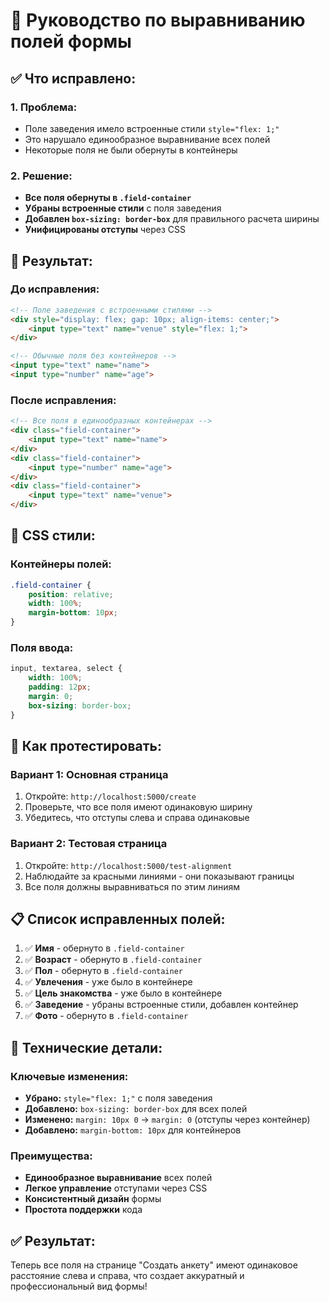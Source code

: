 # 📐 Руководство по выравниванию полей формы

## ✅ **Что исправлено:**

### **1. Проблема:**
- Поле заведения имело встроенные стили `style="flex: 1;"` 
- Это нарушало единообразное выравнивание всех полей
- Некоторые поля не были обернуты в контейнеры

### **2. Решение:**
- **Все поля обернуты в `.field-container`**
- **Убраны встроенные стили** с поля заведения
- **Добавлен `box-sizing: border-box`** для правильного расчета ширины
- **Унифицированы отступы** через CSS

## 🎯 **Результат:**

### **До исправления:**
```html
<!-- Поле заведения с встроенными стилями -->
<div style="display: flex; gap: 10px; align-items: center;">
    <input type="text" name="venue" style="flex: 1;">
</div>

<!-- Обычные поля без контейнеров -->
<input type="text" name="name">
<input type="number" name="age">
```

### **После исправления:**
```html
<!-- Все поля в единообразных контейнерах -->
<div class="field-container">
    <input type="text" name="name">
</div>
<div class="field-container">
    <input type="number" name="age">
</div>
<div class="field-container">
    <input type="text" name="venue">
</div>
```

## 🎨 **CSS стили:**

### **Контейнеры полей:**
```css
.field-container {
    position: relative;
    width: 100%;
    margin-bottom: 10px;
}
```

### **Поля ввода:**
```css
input, textarea, select { 
    width: 100%; 
    padding: 12px; 
    margin: 0; 
    box-sizing: border-box;
}
```

## 🧪 **Как протестировать:**

### **Вариант 1: Основная страница**
1. Откройте: `http://localhost:5000/create`
2. Проверьте, что все поля имеют одинаковую ширину
3. Убедитесь, что отступы слева и справа одинаковые

### **Вариант 2: Тестовая страница**
1. Откройте: `http://localhost:5000/test-alignment`
2. Наблюдайте за красными линиями - они показывают границы
3. Все поля должны выравниваться по этим линиям

## 📋 **Список исправленных полей:**

1. ✅ **Имя** - обернуто в `.field-container`
2. ✅ **Возраст** - обернуто в `.field-container`
3. ✅ **Пол** - обернуто в `.field-container`
4. ✅ **Увлечения** - уже было в контейнере
5. ✅ **Цель знакомства** - уже было в контейнере
6. ✅ **Заведение** - убраны встроенные стили, добавлен контейнер
7. ✅ **Фото** - обернуто в `.field-container`

## 🔧 **Технические детали:**

### **Ключевые изменения:**
- **Убрано:** `style="flex: 1;"` с поля заведения
- **Добавлено:** `box-sizing: border-box` для всех полей
- **Изменено:** `margin: 10px 0` → `margin: 0` (отступы через контейнер)
- **Добавлено:** `margin-bottom: 10px` для контейнеров

### **Преимущества:**
- **Единообразное выравнивание** всех полей
- **Легкое управление** отступами через CSS
- **Консистентный дизайн** формы
- **Простота поддержки** кода

## ✅ **Результат:**
Теперь все поля на странице "Создать анкету" имеют одинаковое расстояние слева и справа, что создает аккуратный и профессиональный вид формы! 